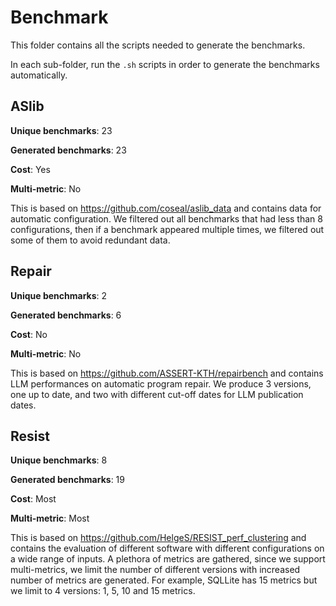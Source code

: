 
# Benchmark

This folder contains all the scripts needed to generate the benchmarks.

In each sub-folder, run the ``.sh`` scripts in order to generate the benchmarks automatically.

## ASlib

**Unique benchmarks**: 23

**Generated benchmarks**: 23

**Cost**: Yes

**Multi-metric**: No

This is based on  <https://github.com/coseal/aslib_data> and contains data for automatic configuration.
We filtered out all benchmarks that had less than 8 configurations, then if a benchmark appeared multiple times, we filtered out some of them to avoid redundant data.

## Repair

**Unique benchmarks**: 2

**Generated benchmarks**: 6

**Cost**: No

**Multi-metric**: No

This is based on <https://github.com/ASSERT-KTH/repairbench> and contains LLM performances on automatic program repair.
We produce 3 versions, one up to date, and two with different cut-off dates for LLM publication dates.

## Resist

**Unique benchmarks**: 8

**Generated benchmarks**: 19

**Cost**: Most

**Multi-metric**: Most

This is based on <https://github.com/HelgeS/RESIST_perf_clustering> and contains the evaluation of different software with different configurations on a wide range of inputs.
A plethora of metrics are gathered, since we support multi-metrics, we limit the number of different versions with increased number of metrics are generated.
For example, SQLLite has 15 metrics but we limit to 4 versions: 1, 5, 10 and 15 metrics.
